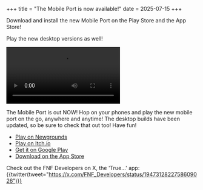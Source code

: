 +++
title = "The Mobile Port is now available!"
date = 2025-07-15
+++

Download and install the new Mobile Port on the Play Store and the App Store!

Play the new desktop versions as well!

<!-- more -->

<video src="/img/2025-07-15/mobile_trailer.mp4" controls="controls">
</video>

The Mobile Port is out NOW! Hop on your phones and play the new mobile port on the go, anywhere and anytime!
The desktop builds have been updated, so be sure to check that out too! Have fun!

- [Play on Newgrounds](https://newgrounds.com/portal/view/770371)
- [Play on Itch.io](https://ninja-muffin24.itch.io/funkin)
- [Get it on Google Play](https://play.google.com/store/apps/details?id=me.funkin.fnf)
- [Download on the App Store](https://apps.apple.com/us/app/friday-night-funkin-mobile/id6740428530)

Check out the FNF Developers on X, the 'True...' app: 
{{twitter(tweet="https://x.com/FNF_Developers/status/1947312822758609026")}}
